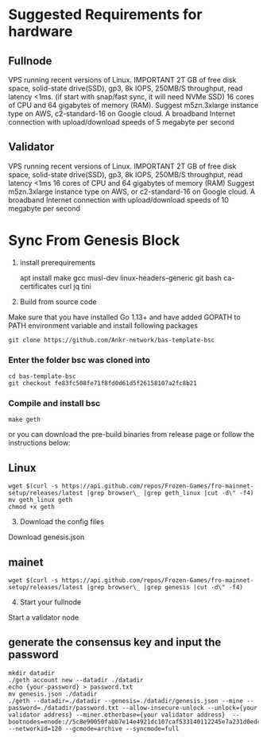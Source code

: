 # Suggested Requirements​ for hardware

## Fullnode​

VPS running recent versions of Linux.
IMPORTANT 2T GB of free disk space, solid-state drive(SSD), gp3, 8k IOPS, 250MB/S throughput, read latency <1ms. (if start with snap/fast sync, it will need NVMe SSD)
16 cores of CPU and 64 gigabytes of memory (RAM).
Suggest m5zn.3xlarge instance type on AWS, c2-standard-16 on Google cloud.
A broadband Internet connection with upload/download speeds of 5 megabyte per second

## Validator​

VPS running recent versions of Linux.
IMPORTANT 2T GB of free disk space, solid-state drive(SSD), gp3, 8k IOPS, 250MB/S throughput, read latency <1ms
16 cores of CPU and 64 gigabytes of memory (RAM)
Suggest m5zn.3xlarge instance type on AWS, or c2-standard-16 on Google cloud.
A broadband Internet connection with upload/download speeds of 10 megabyte per second

# Sync From Genesis Block
1. install prerequirements
   
    apt install  make gcc musl-dev linux-headers-generic git bash ca-certificates curl jq tini

2. Build from source code

Make sure that you have installed Go 1.13+ and have added GOPATH to PATH environment variable and install following packages

    git clone https://github.com/Ankr-network/bas-template-bsc

### Enter the folder bsc was cloned into

    cd bas-template-bsc
    git checkout fe83fc508fe71f8fd0d61d5f26158107a2fc8b21
    


### Compile and install bsc

    make geth

or you can download the pre-build binaries from release page or follow the instructions below:

## Linux

    wget $(curl -s https://api.github.com/repos/Frozen-Games/fro-mainnet-setup/releases/latest |grep browser\_ |grep geth_linux |cut -d\" -f4)
    mv geth_linux geth
    chmod +x geth


3. Download the config files

Download genesis.json 

## mainet

    wget $(curl -s https://api.github.com/repos/Frozen-Games/fro-mainnet-setup/releases/latest |grep browser\_ |grep genesis |cut -d\" -f4)
    
4. Start your fullnode

Start a validator node

## generate the consensus key and input the password

    mkdir datadir
    ./geth account new --datadir ./datadir
    echo {your-password} > password.txt
    mv genesis.json ./datadir
    ./geth --datadir=./datadir --genesis=./datadir/genesis.json --mine --password=./datadir/password.txt --allow-insecure-unlock --unlock={your validator address} --miner.etherbase={your validator address}  --bootnodes=enode://5c8e90050fabb7e14e4921dc107caf533140112245e7a231d0edc49861cd779760ad4804e7034952a5cc79422fa9d31c54e9a6141fb4995af7a6bfce7a39140f@173.212.209.188:30303 --networkid=120 --gcmode=archive --syncmode=full

